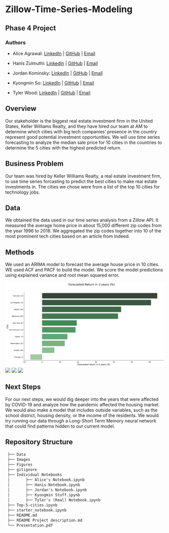 # Zillow-Time-Series-Modeling

## Phase 4 Project

### Authors

- Alice Agrawal: 
[LinkedIn](https://www.linkedin.com/in/alice-agrawal/) | 
[GitHub](https://github.com/aliceagrawal) | 
[Email](mailto:alice.agrawal30@gmail.com)

- Hanis Zulmuthi: 
[LinkedIn](https://www.linkedin.com/in/hanis-zulmuthi/) | 
[GitHub](https://github.com/hanis-z) | 
[Email](mailto:haniszulaikha96@gmail.com)

- Jordan Kominsky: 
[LinkedIn](https://www.linkedin.com/in/jordan-kominsky/) | 
[GitHub](https://github.com/jskominsky) | 
[Email](mailto:jskominsky@gmail.com)

- Kyongmin So: 
[LinkedIn](https://www.linkedin.com/in/kyongminso/) | 
[GitHub](https://github.com/kyongminso) | 
[Email](mailto:kyongminso@gmail.com)

- Tyler Wood: 
[LinkedIn](https://www.linkedin.com/in/tyler-wood-08a036216/) | 
[GitHub](https://github.com/twood2015) | 
[Email](mailto:T.wood20151996@gmail.com)


## Overview

Our stakeholder is the biggest real estate investment firm in the United States, Keller Williams Realty, and they have hired our team at AM to determine which cities with big tech companies’ presence in the country represent good potential investment opportunities. We will use time series forecasting to analyze the median sale price for 10 cities in the countries to determine the 5 cities with the highest predicted return.


## Business Problem

Our team was hired by Keller Williams Realty, a real estate investment firm, to use time series forcasting to predict the best cities to make real estate investments in.  The cities we chose were from a list of the top 10 cities for technology jobs.  


## Data

We obtained the data used in our time series analysis from a Zillow API. It measured the average home price in about 15,000 different zip codes from the year 1996 to 2018. We aggregated the zip codes together into 10 of the most prominent tech cities based on an article from Indeed. 


## Methods

We used an ARIMA model to forecast the average house price in 10 cities. WE used ACF and PACF to build the model. We score the model predictions using explained variance and root mean squared error. 

<img src= "figures/forecast_return.jpeg">

<img src= "median_income_home.png">

<img src= "price_overtime.png">

<img src= "price_overtime_background.png">


## Next Steps

For our next steps, we would dig deeper into the years that were affected by COVID-19 and analyze how the pandemic affected the housing market. We would also make a model that includes outside variables, such as the school district, housing density, or the income of the residents.  We would try running our data through a Long-Short Term Memory neural network that could find patterns hidden to our current model. 


## Repository Structure
```
 ├── Data
 ├── Images
 ├── Figures
 ├── gitignore
 ├── Individual Notebooks
 │       ├── Alice's Notebook.ipynb
 │       ├── Hanis-Notebook.ipynb
 │       ├── Jordan's Notebook.ipynb
 │       ├── Kyongmin Stuff.ipynb
 │       ├── Tyler's (Real) Notebook.ipynb
 ├── Top-5-cities.ipynb
 ├── starter_notebook.ipynb
 ├── README.md
 ├── README Project description.md
 └── Presentation.pdf
  
```
